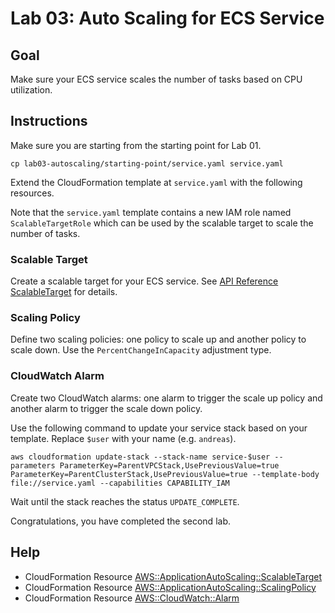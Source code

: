 # Lab 03: Auto Scaling for ECS Service

## Goal

Make sure your ECS service scales the number of tasks based on CPU utilization.

## Instructions

Make sure you are starting from the starting point for Lab 01.

```
cp lab03-autoscaling/starting-point/service.yaml service.yaml
```

Extend the CloudFormation template at `service.yaml` with the following resources.

Note that the `service.yaml` template contains a new IAM role named `ScalableTargetRole` which can be used by the scalable target to scale the number of tasks.

### Scalable Target

Create a scalable target for your ECS service. See [API Reference ScalableTarget](https://docs.aws.amazon.com/autoscaling/application/APIReference/API_ScalableTarget.html) for details.

### Scaling Policy

Define two scaling policies: one policy to scale up and another policy to scale down. Use the `PercentChangeInCapacity` adjustment type.

### CloudWatch Alarm

Create two CloudWatch alarms: one alarm to trigger the scale up policy and another alarm to trigger the scale down policy.

Use the following command to update your service stack based on your template. Replace `$user` with your name (e.g. `andreas`).

```
aws cloudformation update-stack --stack-name service-$user --parameters ParameterKey=ParentVPCStack,UsePreviousValue=true ParameterKey=ParentClusterStack,UsePreviousValue=true --template-body file://service.yaml --capabilities CAPABILITY_IAM
```

Wait until the stack reaches the status `UPDATE_COMPLETE`.

Congratulations, you have completed the second lab.

## Help

* CloudFormation Resource [AWS::ApplicationAutoScaling::ScalableTarget](https://docs.aws.amazon.com/AWSCloudFormation/latest/UserGuide/aws-resource-applicationautoscaling-scalabletarget.html)
* CloudFormation Resource [AWS::ApplicationAutoScaling::ScalingPolicy](https://docs.aws.amazon.com/AWSCloudFormation/latest/UserGuide/aws-resource-applicationautoscaling-scalingpolicy.html)
* CloudFormation Resource [AWS::CloudWatch::Alarm](https://docs.aws.amazon.com/AWSCloudFormation/latest/UserGuide/aws-properties-cw-alarm.html)
